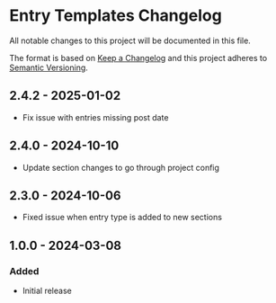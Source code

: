 # Entry Templates Changelog

All notable changes to this project will be documented in this file.

The format is based on [Keep a Changelog](http://keepachangelog.com/) and this project adheres to [Semantic Versioning](http://semver.org/).

## 2.4.2 - 2025-01-02

-   Fix issue with entries missing post date

## 2.4.0 - 2024-10-10

-   Update section changes to go through project config

## 2.3.0 - 2024-10-06

-   Fixed issue when entry type is added to new sections

## 1.0.0 - 2024-03-08

### Added

-   Initial release

